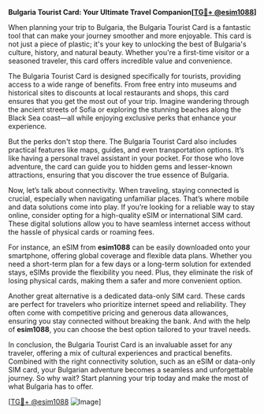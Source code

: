 **Bulgaria Tourist Card: Your Ultimate Travel Companion[[TG💪+ @esim1088](https://t.me/s/esim1088)]**

When planning your trip to Bulgaria, the Bulgaria Tourist Card is a fantastic tool that can make your journey smoother and more enjoyable. This card is not just a piece of plastic; it's your key to unlocking the best of Bulgaria's culture, history, and natural beauty. Whether you're a first-time visitor or a seasoned traveler, this card offers incredible value and convenience.

The Bulgaria Tourist Card is designed specifically for tourists, providing access to a wide range of benefits. From free entry into museums and historical sites to discounts at local restaurants and shops, this card ensures that you get the most out of your trip. Imagine wandering through the ancient streets of Sofia or exploring the stunning beaches along the Black Sea coast—all while enjoying exclusive perks that enhance your experience.

But the perks don't stop there. The Bulgaria Tourist Card also includes practical features like maps, guides, and even transportation options. It’s like having a personal travel assistant in your pocket. For those who love adventure, the card can guide you to hidden gems and lesser-known attractions, ensuring that you discover the true essence of Bulgaria.

Now, let’s talk about connectivity. When traveling, staying connected is crucial, especially when navigating unfamiliar places. That’s where mobile and data solutions come into play. If you’re looking for a reliable way to stay online, consider opting for a high-quality eSIM or international SIM card. These digital solutions allow you to have seamless internet access without the hassle of physical cards or roaming fees. 

For instance, an eSIM from **esim1088** can be easily downloaded onto your smartphone, offering global coverage and flexible data plans. Whether you need a short-term plan for a few days or a long-term solution for extended stays, eSIMs provide the flexibility you need. Plus, they eliminate the risk of losing physical cards, making them a safer and more convenient option.

Another great alternative is a dedicated data-only SIM card. These cards are perfect for travelers who prioritize internet speed and reliability. They often come with competitive pricing and generous data allowances, ensuring you stay connected without breaking the bank. And with the help of **esim1088**, you can choose the best option tailored to your travel needs.

In conclusion, the Bulgaria Tourist Card is an invaluable asset for any traveler, offering a mix of cultural experiences and practical benefits. Combined with the right connectivity solution, such as an eSIM or data-only SIM card, your Bulgarian adventure becomes a seamless and unforgettable journey. So why wait? Start planning your trip today and make the most of what Bulgaria has to offer. 

[[TG💪+ @esim1088](https://t.me/s/esim1088) ![Image](https://i.postimg.cc/Y0z9fWf4/image.png)]